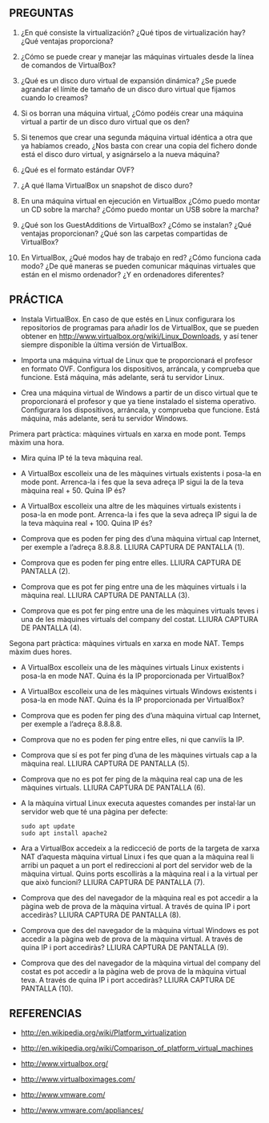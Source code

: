 ﻿PREGUNTAS
---------

 01. ¿En qué consiste la virtualización? ¿Qué tipos de virtualización hay? ¿Qué ventajas proporciona?

 02. ¿Cómo se puede crear y manejar las máquinas virtuales desde la línea de comandos de VirtualBox?

 03. ¿Qué es un disco duro virtual de expansión dinámica? ¿Se puede agrandar el límite de tamaño de un disco duro virtual que fijamos cuando lo creamos?

 04. Si os borran una máquina virtual, ¿Cómo podéis crear una máquina virtual a partir de un disco duro virtual que os den?

 05. Si tenemos que crear una segunda máquina virtual idéntica a otra que ya habíamos creado, ¿Nos basta con crear una copia del fichero donde está el disco duro virtual, y asignárselo a la nueva máquina?

 06. ¿Qué es el formato estándar OVF?

 07. ¿A qué llama VirtualBox un snapshot de disco duro?

 08. En una máquina virtual en ejecución en VirtualBox ¿Cómo puedo montar un CD sobre la marcha? ¿Cómo puedo montar un USB sobre la marcha?

 09. ¿Qué son los GuestAdditions de VirtualBox? ¿Cómo se instalan? ¿Qué ventajas proporcionan? ¿Qué son las carpetas compartidas de VirtualBox?

 10. En VirtualBox, ¿Qué modos hay de trabajo en red? ¿Cómo funciona cada modo? ¿De qué maneras se pueden comunicar máquinas virtuales que están en el mismo ordenador? ¿Y en ordenadores diferentes?





PRÁCTICA
--------

  - Instala VirtualBox. En caso de que estés en Linux configurara los repositorios de programas para añadir los de VirtualBox, que se pueden obtener en <http://www.virtualbox.org/wiki/Linux_Downloads>, y así tener siempre disponible la última versión de VirtualBox.

  - Importa una máquina virtual de Linux que te proporcionará el profesor en formato OVF. Configura los dispositivos, arráncala, y comprueba que funcione. Está máquina, más adelante, será tu servidor Linux.

  - Crea una máquina virtual de Windows a partir de un disco virtual que te proporcionará el profesor y que ya tiene instalado el sistema operativo. Configurara los dispositivos, arráncala, y comprueba que funcione. Está máquina, más adelante, será tu servidor Windows.

Primera part pràctica: màquines virtuals en xarxa en mode pont. Temps màxim una hora.

  - Mira quina IP té la teva màquina real.

  - A VirtualBox escolleix una de les màquines virtuals existents i posa-la en mode pont. Arrenca-la i fes que la seva adreça IP sigui la de la teva màquina real + 50. Quina IP és?

  - A VirtualBox escolleix una altre de les màquines virtuals existents i posa-la en mode pont. Arrenca-la i fes que la seva adreça IP sigui la de la teva màquina real + 100. Quina IP és?

  - Comprova que es poden fer ping des d’una màquina virtual cap Internet, per exemple a l’adreça 8.8.8.8. LLIURA CAPTURA DE PANTALLA (1).

  - Comprova que es poden fer ping entre elles. LLIURA CAPTURA DE PANTALLA (2).

  - Comprova que es pot fer ping entre una de les màquines virtuals i la màquina real. LLIURA CAPTURA DE PANTALLA (3).

  - Comprova que es pot fer ping entre una de les màquines virtuals teves i una de les màquines virtuals del company del costat. LLIURA CAPTURA DE PANTALLA (4).

Segona part pràctica: màquines virtuals en xarxa en mode NAT. Temps màxim dues hores.

  - A VirtualBox escolleix una de les màquines virtuals Linux existents i posa-la en mode NAT. Quina és la IP proporcionada per VirtualBox?

  - A VirtualBox escolleix una de les màquines virtuals Windows existents i posa-la en mode NAT. Quina és la IP proporcionada per VirtualBox?

  - Comprova que es poden fer ping des d’una màquina virtual cap Internet, per exemple a l’adreça 8.8.8.8.

  - Comprova que no es poden fer ping entre elles, ni que canviïs la IP.

  - Comprova que sí es pot fer ping d’una de les màquines virtuals cap a la màquina real. LLIURA CAPTURA DE PANTALLA (5).

  - Comprova que no es pot fer ping de la màquina real cap una de les màquines virtuals. LLIURA CAPTURA DE PANTALLA (6).

  - A la màquina virtual Linux executa aquestes comandes per instal·lar un servidor web que té una pàgina per defecte:

        sudo apt update
        sudo apt install apache2

  - Ara a VirtualBox accedeix a la redicceció de ports de la targeta de xarxa NAT d’aquesta màquina virtual Linux i fes que quan a la màquina real li arribi un paquet a un port el redireccioni al port del servidor web de la màquina virtual. Quins ports escolliràs a la màquina real i a la virtual per que això funcioni? LLIURA CAPTURA DE PANTALLA (7).

  - Comprova que des del navegador de la màquina real es pot accedir a la pàgina web de prova de la màquina virtual. A través de quina IP i port accediràs? LLIURA CAPTURA DE PANTALLA (8).

  - Comprova que des del navegador de la màquina virtual Windows es pot accedir a la pàgina web de prova de la màquina virtual. A través de quina IP i port accediràs? LLIURA CAPTURA DE PANTALLA (9).

  - Comprova que des del navegador de la màquina virtual del company del costat es pot accedir a la pàgina web de prova de la màquina virtual teva. A través de quina IP i port accediràs? LLIURA CAPTURA DE PANTALLA (10).





REFERENCIAS
-----------

  - <http://en.wikipedia.org/wiki/Platform_virtualization>

  - <http://en.wikipedia.org/wiki/Comparison_of_platform_virtual_machines>

  - <http://www.virtualbox.org/>

  - <http://www.virtualboximages.com/>

  - <http://www.vmware.com/>

  - <http://www.vmware.com/appliances/>

